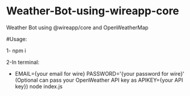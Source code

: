 # Weather-Bot-using-wireapp-core
Weather Bot using @wireapp/core and OpenWeatherMap

#Usage:

1- npm i

2-In terminal:
  - EMAIL={your email for wire} PASSWORD='{your password for wire}' (Optional can pass your OpenWeather API key as APIKEY={your API key}) node index.js 
